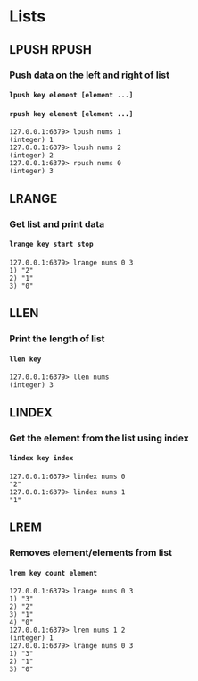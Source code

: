 # Lists

## LPUSH RPUSH 
### Push data on the left and right of list
#### ```lpush key element [element ...]```
#### ```rpush key element [element ...]```
```
127.0.0.1:6379> lpush nums 1
(integer) 1
127.0.0.1:6379> lpush nums 2
(integer) 2
127.0.0.1:6379> rpush nums 0
(integer) 3
```

## LRANGE
### Get list and print data
#### ```lrange key start stop```
```
127.0.0.1:6379> lrange nums 0 3
1) "2"
2) "1"
3) "0"
```

## LLEN
### Print the length of list
#### ```llen key```
```
127.0.0.1:6379> llen nums
(integer) 3
```

## LINDEX
### Get the element from the list using index
#### ```lindex key index```
```
127.0.0.1:6379> lindex nums 0
"2"
127.0.0.1:6379> lindex nums 1
"1"
```

## LREM
### Removes element/elements from list
#### ```lrem key count element```
```
127.0.0.1:6379> lrange nums 0 3
1) "3"
2) "2"
3) "1"
4) "0"
127.0.0.1:6379> lrem nums 1 2
(integer) 1
127.0.0.1:6379> lrange nums 0 3
1) "3"
2) "1"
3) "0"
```
